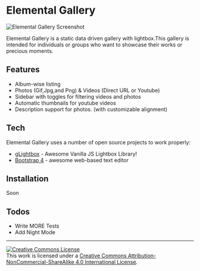 # Elemental Gallery

![Elemental Gallery Screenshot](https://cdn.rawgit.com/mobihack/gallery/cd188c06/docs/elemental-gallery-screenshot.png)


Elemental Gallery is a static data driven gallery with lightbox.This gallery is intended for individuals or groups who want to showcase their works or precious moments.

## Features
  - Album-wise listing
  - Photos (Gif,Jpg,and Png) & Videos (Direct URL or Youtube)
  - Sidebar with toggles for filtering videos and photos
  - Automatic thumbnails for youtube videos
  - Description support for photos. (with customizable alignment)


## Tech

Elemental Gallery uses a number of open source projects to work properly:

* [gLightbox](https://github.com/mcstudios/glightbox) - Awesome Vanilla JS Lightbox Library!
* [Bootstrap 4](https://getbootstrap.com) - awesome web-based text editor


## Installation

Soon

## Todos

 - Write MORE Tests
 - Add Night Mode

***

[![Creative Commons License](https://i.creativecommons.org/l/by-nc-sa/4.0/80x15.png)](http://creativecommons.org/licenses/by-nc-sa/4.0/)  
This work is licensed under a [Creative Commons Attribution-NonCommercial-ShareAlike 4.0 International License](http://creativecommons.org/licenses/by-nc-sa/4.0/).
